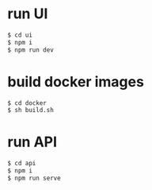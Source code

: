 # run UI
``` bash
$ cd ui
$ npm i
$ npm run dev
```

# build docker images
``` bash
$ cd docker
$ sh build.sh
```

# run API
``` bash
$ cd api
$ npm i
$ npm run serve
```